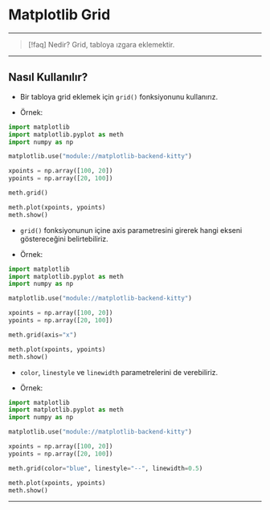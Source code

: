 # Matplotlib Grid

---

> [!faq] Nedir?
> Grid, tabloya ızgara eklemektir.

---

## Nasıl Kullanılır?

- Bir tabloya grid eklemek için `grid()` fonksiyonunu kullanırız.

- Örnek:

```python
import matplotlib
import matplotlib.pyplot as meth
import numpy as np

matplotlib.use("module://matplotlib-backend-kitty")

xpoints = np.array([100, 20])
ypoints = np.array([20, 100])

meth.grid()

meth.plot(xpoints, ypoints)
meth.show()
```

- `grid()` fonksiyonunun içine axis parametresini girerek hangi
  ekseni göstereceğini belirtebiliriz.

- Örnek:

```python
import matplotlib
import matplotlib.pyplot as meth
import numpy as np

matplotlib.use("module://matplotlib-backend-kitty")

xpoints = np.array([100, 20])
ypoints = np.array([20, 100])

meth.grid(axis="x")

meth.plot(xpoints, ypoints)
meth.show()
```

- `color`, `linestyle` ve `linewidth` parametrelerini de verebiliriz.

- Örnek:

```python
import matplotlib
import matplotlib.pyplot as meth
import numpy as np

matplotlib.use("module://matplotlib-backend-kitty")

xpoints = np.array([100, 20])
ypoints = np.array([20, 100])

meth.grid(color="blue", linestyle="--", linewidth=0.5)

meth.plot(xpoints, ypoints)
meth.show()
```

---
